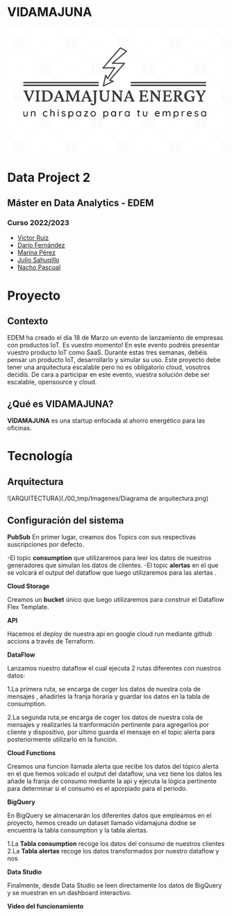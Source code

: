 # VIDAMAJUNA

![LOGO](./00_tmp/Imagenes/logo_vidamajuna.png)

# Data Project 2
## Máster en Data Analytics - EDEM
### Curso 2022/2023

- [Victor Ruiz](https://www.linkedin.com/in/vruizext/)
- [Darío Fernández](https://www.linkedin.com/in/dar%C3%ADo-fern%C3%A1ndez-fern%C3%A1ndez/)
- [Marina Pérez](https://www.linkedin.com/in/marinaperezbarber/)
- [Julio Sahuqillo](https://www.linkedin.com/in/juliosahuquillohuerta/)
- [Nacho Pascual](https://www.linkedin.com/in/nacho-pascual/)

# Proyecto
## Contexto
EDEM ha creado el día 18 de Marzo un evento de lanzamiento de empresas con productos IoT. Es vuestro momento! En este evento podréis presentar vuestro producto IoT como SaaS. Durante estas tres semanas, debéis pensar un producto IoT, desarrollarlo y simular su uso. Este proyecto debe tener una arquitectura escalable pero no es obligatorio cloud, vosotros decidís. De cara a participar en este evento, vuestra solución debe ser escalable, opensource y cloud.

## ¿Qué es VIDAMAJUNA?

**VIDAMAJUNA** es una startup enfocada al ahorro energético para las oficinas.
 

# Tecnología
## Arquitectura

![ARQUITECTURA](./00_tmp/Imagenes/Diagrama de arquitectura.png)


## Configuración del sistema

**PubSub**
En primer lugar, creamos dos Topics con sus respectivas suscripciones por defecto. 

-El topic **consumption** que utilizaremos para leer los datos de nuestros generadores que simulan los datos de clientes.
-El topic **alertas** en el que se volcará el output del dataflow que luego utilizaremos para las alertas .

**Cloud Storage**

Creamos un **bucket** único que luego utilizaremos para construir el Dataflow Flex Template.

**API**
 
 Hacemos el deploy de nuestra api en google cloud run mediante github accions a través de Terraform.

**DataFlow**

Lanzamos nuestro dataflow el cual ejecuta 2 rutas diferentes con nuestros datos:

1.La primera ruta, se encarga de coger los datos de nuestra cola de mensajes , añadirles la franja horaria y guardar los datos en la tabla de consumption.

2.La segunda ruta,se encarga de coger los datos de nuestra cola de mensajes y realizarles la tranformación pertinente para agregarlos por cliente y dispositivo, por ultimo guarda el mensaje en el topic alerta para posteriormente utilizarlo en la función.




**Cloud Functions**

Creamos una funcion llamada alerta que recibe los datos del tópico alerta en el que hemos volcado el output del dataflow, una vez tiene los datos les añade la franja de consumo mediante la api y ejecuta la lógica pertinente para determinar si el consumo es el aporpiado para el periodo.


**BigQuery**

En BigQuery se almacenarán los diferentes datos que empleamos en el proyecto, hemos creado un dataset llamado vidamajuna dodne se encuentra la tabla consumption y la tabla alertas.

1.La **Tabla consumption** recoge los datos del consumo de nuestros clientes
2.La **Tabla alertas**  recoge los datos transformados por nuestro dataflow y nos 


**Data Studio**

Finalmente, desde Data Studio se leen directamente los datos de BigQuery y se muestran en un dashboard interactivo.


**Video del funcionamiento**
